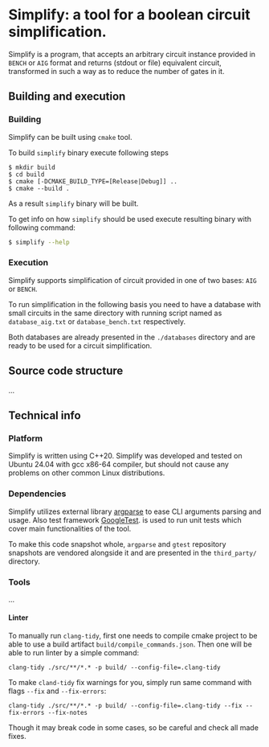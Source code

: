 # Simplify: a tool for a boolean circuit simplification.

Simplify is a program, that accepts an arbitrary circuit instance provided in `BENCH` or `AIG`
format and returns (stdout or file) equivalent circuit, transformed in such a way as to reduce
the number of gates in it.

## Building and execution

### Building

Simplify can be built using `cmake` tool.

To build `simplify` binary execute following steps

```
$ mkdir build
$ cd build
$ cmake [-DCMAKE_BUILD_TYPE=[Release|Debug]] ..
$ cmake --build .
```

As a result ``simplify`` binary will be built.

To get info on how ``simplify`` should be used execute resulting binary with following command:

```sh
$ simplify --help
```

### Execution

Simplify supports simplification of circuit provided in one of two bases: `AIG` or `BENCH`.

To run simplification in the following basis you need to have a database with small circuits in the
same directory with running script named as `database_aig.txt` or `database_bench.txt` respectively.

Both databases are already presented in the `./databases` directory and are ready to be used for a
circuit simplification.


## Source code structure

...


## Technical info

### Platform

Simplify is written using C++20. Simplify was developed and tested on Ubuntu 24.04 with gcc x86-64
compiler, but should not cause any problems on other common Linux distributions.

### Dependencies

Simplify utilizes external library [argparse](https://github.com/p-ranav/argparse/tree/v2.9) to ease
CLI arguments parsing and usage. Also test framework [GoogleTest](https://github.com/google/googletest).
is used to run unit tests which cover main functionalities of the tool.

To make this code snapshot whole, `argparse` and `gtest` repository snapshots are vendored
alongside it and are presented in the `third_party/` directory.

### Tools

...

#### Linter

To manually run `clang-tidy`, first one needs to compile cmake project to be able
to use a build artifact `build/compile_commands.json`. Then one will be able to
run linter by a simple command:

```clang-tidy ./src/**/*.* -p build/ --config-file=.clang-tidy```

To make `cland-tidy` fix warnings for you, simply run same command with flags
`--fix` and `--fix-errors`:

```clang-tidy ./src/**/*.* -p build/ --config-file=.clang-tidy --fix --fix-errors --fix-notes```

Though it may break code in some cases, so be careful and check all made fixes.